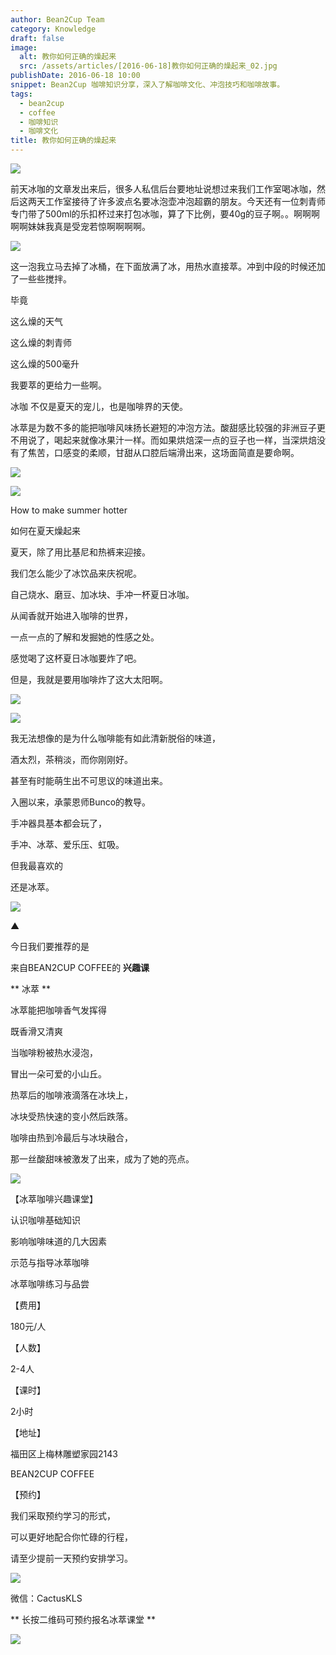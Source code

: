 ```yaml
---
author: Bean2Cup Team
category: Knowledge
draft: false
image:
  alt: 教你如何正确的燥起来
  src: /assets/articles/[2016-06-18]教你如何正确的燥起来_02.jpg
publishDate: 2016-06-18 10:00
snippet: Bean2Cup 咖啡知识分享，深入了解咖啡文化、冲泡技巧和咖啡故事。
tags:
  - bean2cup
  - coffee
  - 咖啡知识
  - 咖啡文化
title: 教你如何正确的燥起来
---
```


![](/assets/articles/[2016-06-18]教你如何正确的燥起来_02.jpg)

前天冰咖的文章发出来后，很多人私信后台要地址说想过来我们工作室喝冰咖，然后这两天工作室接待了许多波点名要冰泡壶冲泡超霸的朋友。今天还有一位刺青师专门带了500ml的乐扣杯过来打包冰咖，算了下比例，要40g的豆子啊。。啊啊啊啊啊妹妹我真是受宠若惊啊啊啊啊。

![](/assets/articles/[2016-06-18]教你如何正确的燥起来_03.jpg)

这一泡我立马去掉了冰桶，在下面放满了冰，用热水直接萃。冲到中段的时候还加了一些些搅拌。

毕竟

这么燥的天气

这么燥的刺青师

这么燥的500毫升

我要萃的更给力一些啊。

冰咖 不仅是夏天的宠儿，也是咖啡界的天使。

冰萃是为数不多的能把咖啡风味扬长避短的冲泡方法。酸甜感比较强的非洲豆子更不用说了，喝起来就像冰果汁一样。而如果烘焙深一点的豆子也一样，当深烘焙没有了焦苦，口感变的柔顺，甘甜从口腔后端滑出来，这场面简直是要命啊。

![](/assets/articles/[2016-06-18]教你如何正确的燥起来_04.jpg)

![](/assets/articles/[2016-06-18]教你如何正确的燥起来_05.jpg)

How to make summer hotter

如何在夏天燥起来

夏天，除了用比基尼和热裤来迎接。

我们怎么能少了冰饮品来庆祝呢。

自己烧水、磨豆、加冰块、手冲一杯夏日冰咖。

从闻香就开始进入咖啡的世界，

一点一点的了解和发掘她的性感之处。

感觉喝了这杯夏日冰咖要炸了吧。

但是，我就是要用咖啡炸了这大太阳啊。

![](/assets/articles/[2016-06-18]教你如何正确的燥起来_06.jpg)

![](/assets/articles/[2016-06-18]教你如何正确的燥起来_07.jpg)

我无法想像的是为什么咖啡能有如此清新脱俗的味道，

酒太烈，茶稍淡，而你刚刚好。

甚至有时能萌生出不可思议的味道出来。

入圈以来，承蒙恩师Bunco的教导。

手冲器具基本都会玩了，

手冲、冰萃、爱乐压、虹吸。

但我最喜欢的

还是冰萃。

![](/assets/articles/[2016-06-18]教你如何正确的燥起来_08.jpg)

▲

今日我们要推荐的是

来自BEAN2CUP COFFEE的 **兴趣课**

** 冰萃 **

冰萃能把咖啡香气发挥得

既香滑又清爽

当咖啡粉被热水浸泡，

冒出一朵可爱的小山丘。

热萃后的咖啡液滴落在冰块上，

冰块受热快速的变小然后跌落。

咖啡由热到冷最后与冰块融合，

那一丝酸甜味被激发了出来，成为了她的亮点。

![](/assets/articles/[2016-06-18]教你如何正确的燥起来_09.jpg)

【冰萃咖啡兴趣课堂】

认识咖啡基础知识

影响咖啡味道的几大因素

示范与指导冰萃咖啡

冰萃咖啡练习与品尝

【费用】

180元/人

【人数】

2-4人

【课时】

2小时

【地址】

福田区上梅林雕塑家园2143

BEAN2CUP COFFEE

【预约】

我们采取预约学习的形式，

可以更好地配合你忙碌的行程，

请至少提前一天预约安排学习。

![](/assets/articles/[2016-06-18]教你如何正确的燥起来_10.jpg)

微信：CactusKLS

** 长按二维码可预约报名冰萃课堂 **

![](/assets/articles/[2016-06-18]教你如何正确的燥起来_05.jpg)

